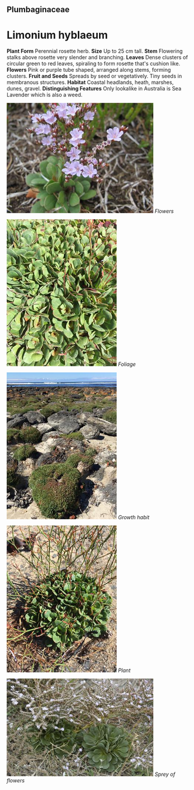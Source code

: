 ## Plumbaginaceae
# Limonium hyblaeum

**Plant Form** Perennial rosette herb. **Size** Up to 25 cm tall. **Stem** Flowering stalks above rosette very slender and branching. **Leaves** Dense clusters of circular green to red leaves, spiraling to form rosette that's cushion like. **Flowers** Pink or purple tube shaped, arranged along stems, forming clusters. **Fruit and Seeds** Spreads by seed or vegetatively. Tiny seeds in membranous structures. **Habitat** Coastal headlands, heath, marshes, dunes, gravel. **Distinguishing Features** Only lookalike in Australia is Sea Lavender which is also a weed.


![Flowers](18318_Limonium-hyblaeum_3993.jpg)
 *Flowers* 

![Foliage](48565_Limonium-hyblaeum_Port-Fairy-9.jpg)
 *Foliage* 

![Growth habit](48536_Limonium-hyblaeum_Port-Fairy-24.jpg)
 *Growth habit* 

![Plant](48506_Limonium-hyblaeum_Moyne-River_Port-Fairy-2.jpg)
 *Plant* 

![Sprey of flowers](18352_Limonium-hyblaeum19.jpg)
 *Sprey of flowers* 

